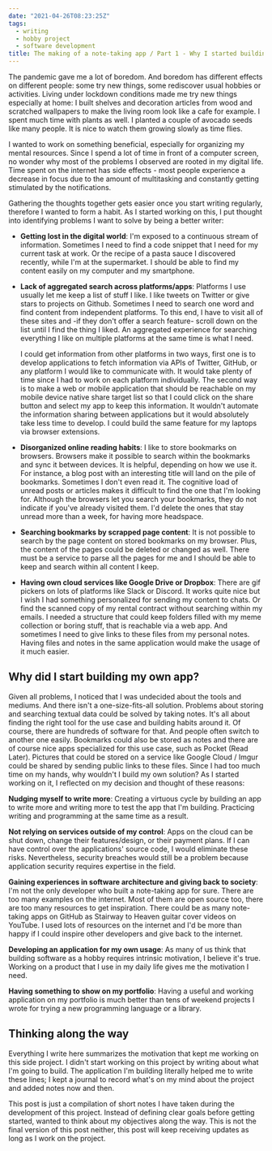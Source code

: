 ```yaml
---
date: "2021-04-26T08:23:25Z"
tags:
  - writing
  - hobby project
  - software development
title: The making of a note-taking app / Part 1 - Why I started building it
---
```


The pandemic gave me a lot of boredom. And boredom has different effects on different people: some try new things, some rediscover usual hobbies or activities. Living under lockdown conditions made me try new things especially at home: I built shelves and decoration articles from wood and scratched wallpapers to make the living room look like a cafe for example. I spent much time with plants as well. I planted a couple of avocado seeds like many people. It is nice to watch them growing slowly as time flies.

I wanted to work on something beneficial, especially for organizing my mental resources. Since I spend a lot of time in front of a computer screen, no wonder why most of the problems I observed are rooted in my digital life. Time spent on the internet has side effects - most people experience a decrease in focus due to the amount of multitasking and constantly getting stimulated by the notifications.

Gathering the thoughts together gets easier once you start writing regularly, therefore I wanted to form a habit. As I started working on this, I put thought into identifying problems I want to solve by being a better writer:

- **Getting lost in the digital world**: I'm exposed to a continuous stream of information. Sometimes I need to find a code snippet that I need for my current task at work. Or the recipe of a pasta sauce I discovered recently, while I'm at the supermarket. I should be able to find my content easily on my computer and my smartphone.

- **Lack of aggregated search across platforms/apps**: Platforms I use usually let me keep a list of stuff I like. I like tweets on Twitter or give stars to projects on Github. Sometimes I need to search one word and find content from independent platforms. To this end, I have to visit all of these sites and -if they don't offer a search feature- scroll down on the list until I find the thing I liked. An aggregated experience for searching everything I like on multiple platforms at the same time is what I need.

    I could get information from other platforms in two ways, first one is to develop applications to fetch information via APIs of Twitter, GitHub, or any platform I would like to communicate with. It would take plenty of time since I had to work on each platform individually. The second way is to make a web or mobile application that should be reachable on my mobile device native share target list so that I could click on the share button and select my app to keep this information. It wouldn't automate the information sharing between applications but it would absolutely take less time to develop. I could build the same feature for my laptops via browser extensions.

- **Disorganized online reading habits**: I like to store bookmarks on browsers. Browsers make it possible to search within the bookmarks and sync it between devices. It is helpful, depending on how we use it. For instance, a blog post with an interesting title will land on the pile of bookmarks. Sometimes I don't even read it. The cognitive load of unread posts or articles makes it difficult to find the one that I'm looking for. Although the browsers let you search your bookmarks, they do not indicate if you've already visited them. I'd delete the ones that stay unread more than a week, for having more headspace.

- **Searching bookmarks by scrapped page content**: It is not possible to search by the page content on stored bookmarks on my browser. Plus, the content of the pages could be deleted or changed as well. There must be a service to parse all the pages for me and I should be able to keep and search within all content I keep.

- **Having own cloud services like Google Drive or Dropbox**: There are gif pickers on lots of platforms like Slack or Discord. It works quite nice but I wish I had something personalized for sending my content to chats. Or find the scanned copy of my rental contract without searching within my emails. I needed a structure that could keep folders filled with my meme collection or boring stuff, that is reachable via a web app. And sometimes I need to give links to these files from my personal notes. Having files and notes in the same application would make the usage of it much easier.

## Why did I start building my own app?

Given all problems, I noticed that I was undecided about the tools and mediums. And there isn't a one-size-fits-all solution. Problems about storing and searching textual data could be solved by taking notes. It's all about finding the right tool for the use case and building habits around it. Of course, there are hundreds of software for that. And people often switch to another one easily. Bookmarks could also be stored as notes and there are of course nice apps specialized for this use case, such as Pocket (Read Later). Pictures that could be stored on a service like Google Cloud / Imgur could be shared by sending public links to these files. Since I had too much time on my hands, why wouldn't I build my own solution? As I started working on it, I reflected on my decision and thought of these reasons:

**Nudging myself to write more**: Creating a virtuous cycle by building an app to write more and writing more to test the app that I'm building. Practicing writing and programming at the same time as a result.

**Not relying on services outside of my control**: Apps on the cloud can be shut down, change their features/design, or their payment plans. If I can have control over the applications' source code, I would eliminate these risks. Nevertheless, security breaches would still be a problem because application security requires expertise in the field.

**Gaining experiences in software architecture and giving back to society**: I'm not the only developer who built a note-taking app for sure. There are too many examples on the internet. Most of them are open source too, there are too many resources to get inspiration. There could be as many note-taking apps on GitHub as Stairway to Heaven guitar cover videos on YouTube. I used lots of resources on the internet and I'd be more than happy if I could inspire other developers and give back to the internet.

**Developing an application for my own usage**: As many of us think that building software as a hobby requires intrinsic motivation, I believe it's true. Working on a product that I use in my daily life gives me the motivation I need.

**Having something to show on my portfolio**: Having a useful and working application on my portfolio is much better than tens of weekend projects I wrote for trying a new programming language or a library.

## Thinking along the way

Everything I write here summarizes the motivation that kept me working on this side project. I didn't start working on this project by writing about what I'm going to build. The application I'm building literally helped me to write these lines; I kept a journal to record what's on my mind about the project and added notes now and then.

This post is just a compilation of short notes I have taken during the development of this project. Instead of defining clear goals before getting started, wanted to think about my objectives along the way. This is not the final version of this post neither, this post will keep receiving updates as long as I work on the project.
